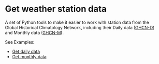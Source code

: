 # Get weather station data

A set of Python tools to make it easier to work with station data from the Global Historical Climatology Network, including their Daily data ([GHCN-D](https://www.ncdc.noaa.gov/ghcn-daily-description)) and Monthly data ([GHCN-M](https://www.ncdc.noaa.gov/ghcnm/v3.php)).

See Examples:

* [Get daily data](https://nbviewer.jupyter.org/github/scott-hosking/get_station_data/blob/master/Examples/ghcn_daily_data.ipynb)
* [Get monthly data](https://nbviewer.jupyter.org/github/scott-hosking/get_station_data/blob/master/Examples/ghcn_monthly_data.ipynb)
